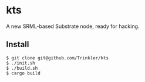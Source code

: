 # kts

A new SRML-based Substrate node, ready for hacking.

## Install

```
$ git clone git@github.com/Trinkler/kts
$ ./init.sh
$ ./build.sh
$ cargo build
```
